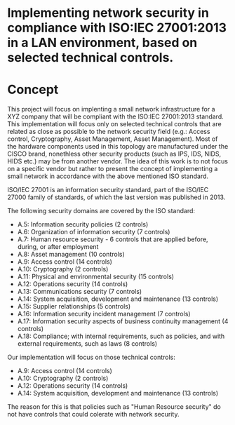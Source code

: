 # Implementing network security in compliance with ISO:IEC 27001:2013 in a LAN environment, based on selected technical controls.
# Concept 


This project will focus on implenting a small network infrastructure for a XYZ company that will be compliant with the ISO:IEC 27001:2013 standard. This implementation will focus only on selected technical controls that are related as close as possible to the network security field (e.g.: Access control, Cryptography, Asset Management, Asset Management). 
Most of the hardware components used in this topology are manufactured under the CISCO brand, nonethless other security products (such as IPS, IDS, NIDS, HIDS etc.) may be from another vendor. The idea of this work is to not focus on a specific vendor but rather to present the concept of implementing a small network in accordance with the above mentioned ISO standard.

ISO/IEC 27001 is an information security standard, part of the ISO/IEC 27000 family of standards, of which the last version was published in 2013.

The following security domains are covered by the ISO standard:
- A.5: Information security policies (2 controls)
- A.6: Organization of information security (7 controls)
- A.7: Human resource security - 6 controls that are applied before, during, or after employment
- A.8: Asset management (10 controls)
- A.9: Access control (14 controls)
- A.10: Cryptography (2 controls)
- A.11: Physical and environmental security (15 controls)
- A.12: Operations security (14 controls)
- A.13: Communications security (7 controls)
- A.14: System acquisition, development and maintenance (13 controls)
- A.15: Supplier relationships (5 controls)
- A.16: Information security incident management (7 controls)
- A.17: Information security aspects of business continuity management (4 controls)
- A.18: Compliance; with internal requirements, such as policies, and with external requirements, such as laws (8 controls)

Our implementation will focus on those technical controls:
- A.9: Access control (14 controls)
- A.10: Cryptography (2 controls)
- A.12: Operations security (14 controls)
- A.14: System acquisition, development and maintenance (13 controls)

The reason for this is that policies such as "Human Resource security" do not have controls that could colerate with network security. 
